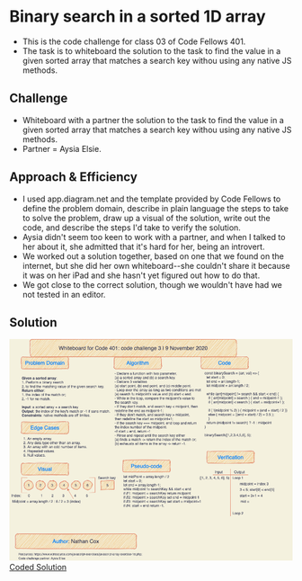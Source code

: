# Binary search in a sorted 1D array

- This is the code challenge for class 03 of Code Fellows 401.
- The task is to whiteboard the solution to the task to find the value in a given sorted array that matches a search key withou using any native JS methods.

## Challenge

- Whiteboard with a partner the solution to the task to find the value in a given sorted array that matches a search key withou using any native JS methods.
- Partner = Aysia Elsie.

## Approach & Efficiency

- I used app.diagram.net and the template provided by Code Fellows to define the problem domain, describe in plain language the steps to take to solve the problem, draw up a visual of the solution, write out the code, and describe the steps I'd take to verify the solution.
- Aysia didn't seem too keen to work with a partner, and when I talked to her about it, she admitted that it's hard for her, being an introvert.
- We worked out a solution together, based on one that we found on the internet, but she did her own whiteboard--she couldn't share it because it was on her iPad and she hasn't yet figured out how to do that.
- We got close to the correct solution, though we wouldn't have had we not tested in an editor. 

## Solution

![Whiteboard](../assets/array-binary-search.png)
[Coded Solution](array-binary-search.js)


